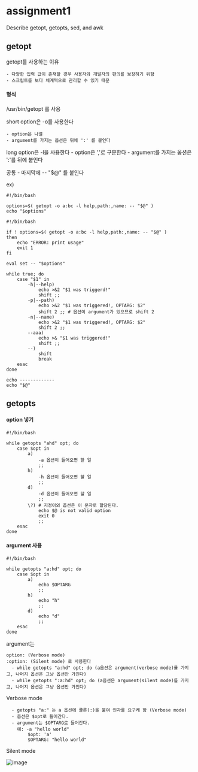 # assignment1
Describe getopt, getopts, sed, and awk



## getopt
  getopt를 사용하는 이유
  
    - 다양한 입력 값이 존재할 경우 사용자와 개발자의 편의를 보장하기 위함
    - 스크립트를 보다 체계쩍으로 관리할 수 있기 때문

#### 형식
  /usr/bin/getopt 를 사용
  
  short option은 -o를 사용한다
  
    - option은 나열
    - argument를 가지는 옵션은 뒤에 ':' 를 붙인다

  long option은 -l을 사용한다
      - option은 ','로 구분한다
      - argument를 가지는 옵션은 ':'를 뒤에 붙인다
 
  공통
      - 마지막에 -- "$@" 를 붙인다
      
   ex)
```shell script
#!/bin/bash

options=$( getopt -o a:bc -l help,path:,name: -- "$@" )
echo "$options"
```

```shell script
#!/bin/bash

if ! options=$( getopt -o a:bc -l help,path:,name: -- "$@" )
then 
    echo "ERROR: print usage"
    exit 1
fi

eval set -- "$options"

while true; do
    case "$1" in
        -h|--help)
            echo >&2 "$1 was triggerd!"
            shift ;;
        -p|--path)
            echo >&2 "$1 was triggered!, OPTARG: $2"
            shift 2 ;; # 옵션이 argument가 있으므로 shift 2
        -n|--name)
            echo >&2 "$1 was triggered!, OPTARG: $2"
            shift 2 ;;
        --aaa)
            echo >& "$1 was triggered!"
            shift ;;
        --)
            shift
            break
    esac
done

echo -------------
echo "$@"
```


## getopts

#### option 넣기

```shell script
#!/bin/bash

while getopts "ahd" opt; do
    case $opt in
        a)
            -a 옵션이 들어오면 할 일
            ;;
        h)
            -h 옵션이 들어오면 할 일
            ;;
        d)
            -d 옵션이 들어오면 할 일
            ;;
        \?)	# 지정이외 옵션은 이 문자로 할당된다.
            echo $@ is not valid option
            exit 0
            ;;            
    esac
done
```

#### argument 사용

```shell script
#!/bin/bash

while getopts "a:hd" opt; do
    case $opt in
        a)
            echo $OPTARG
            ;;
        h)
            echo "h"
            ;;
        d)
            echo "d"
            ;;      
    esac
done
```

  argument는
  
    option: (Verbose mode) 
    :option: (Silent mode) 로 사용한다
      - while getopts "a:hd" opt; do (a옵션은 argument(verbose mode)를 가지고, 나머지 옵션은 그냥 옵션만 가진다)
      - while getopts ":a:hd" opt; do (a옵션은 argument(silent mode)를 가지고, 나머지 옵션은 그냥 옵션만 가진다)
    
    
   Verbose mode
      
      - getopts "a:" 는 a 옵션에 콜론(:)을 붙여 인자를 요구케 함 (Verbose mode)
      - 옵션은 $opt로 들어간다.
      - argument는 $OPTARG로 들어간다.
        예: -a "hello world"
            $opt: 'a'
            $OPTARG: "hello world"
      
  Silent mode
  
  
![image](https://user-images.githubusercontent.com/94304874/142762491-22dc49a7-135e-4deb-8e40-f909cd6e8d7a.png)

    











